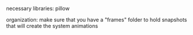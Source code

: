 necessary libraries:
    pillow

organization:
    make sure that you have a "frames" folder to hold snapshots that will create the system animations